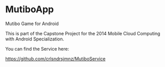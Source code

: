 # MutiboApp
Mutibo Game for Android

This is part of the Capstone Project for the 2014 Mobile Cloud Computing with Android Specialization.

You can find the Service here:

https://github.com/crlsndrsjmnz/MutiboService

